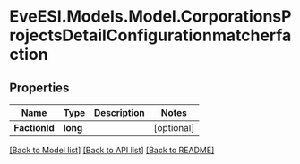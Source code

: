 # EveESI.Models.Model.CorporationsProjectsDetailConfigurationmatcherfaction

## Properties

Name | Type | Description | Notes
------------ | ------------- | ------------- | -------------
**FactionId** | **long** |  | [optional] 

[[Back to Model list]](../README.md#documentation-for-models) [[Back to API list]](../README.md#documentation-for-api-endpoints) [[Back to README]](../README.md)

